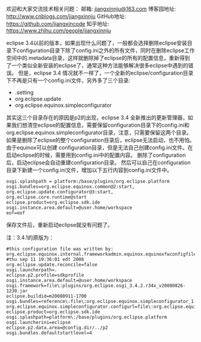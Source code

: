 欢迎和大家交流技术相关问题：
邮箱: jiangxinnju@163.com
博客园地址: http://www.cnblogs.com/jiangxinnju
GitHub地址: https://github.com/jiangxincode
知乎地址: https://www.zhihu.com/people/jiangxinnju


eclipse 3.4以前的版本，如果出现什么问题了，一般都会选择删除eclipse安装目录下configuration目录下除了config.ini之外的所有文件，同时在删除eclipse工作空间中的.metadata目录，这样就删除掉了eclipse的所有的配置信息，重新得到了一个类似全新安装的eclipse了，通常这种方法能够解决很多eclipse中遇到的错误。
但是，eclipse 3.4 情况就不一样了，一个全新的eclipse/configuration目录下不再是只有一个config.ini文件，另外多了三个目录:

* .setting
* org.eclipse.update
* org.eclipse.equinox.simpleconfigurator

其实这三个目录存在的原因是p2的出现，eclipse 3.4 全新推出的更新管理器，如果我们想清空eclipse的配置信息，需要保留configuration目录下的config.ini和org.eclipse.equinox.simpleconfigurator目录，注意，只需要保留这两个目录。
如果是删除了eclipse的整个configuration目录后，eclipse无法启动，也不用怕。
由于equinox可以创建 configuration目录，但是无法自己创建config.ini文件。在启动eclipse的时候，需要用到config.ini中的配置内容。 
删除了configuration后，启动eclipse会自动重建configuration目录。
然后可以自己在configuration目录下新建一个config.ini文件，增加以下五行内容到config.ini文件中。

```
osgi.splashpath = platform:/base/plugins/org.eclipse.platform
osgi.bundles=org.eclipse.equinox.common@2:start, org.eclipse.update.configurator@3:start, org.eclipse.core.runtime@start
eclipse.product=org.eclipse.sdk.ide
osgi.instance.area.default=@user.home/workspace
eof=eof
```

保存文件后，重新启动eclipse就没有问题了。

注：3.4.1的原版为：

```
#this configuration file was written by: org.eclipse.equinox.internal.frameworkadmin.equinox.equinoxfwconfigfileparser
#thu sep 11 19:36:01 edt 2008
org.eclipse.update.reconcile=false
osgi.launcherpath=.
eclipse.p2.profile=sdkprofile
osgi.instance.area.default=@user.home/workspace
osgi.framework=file\:plugins/org.eclipse.osgi_3.4.2.r34x_v20080826-1230.jar
eclipse.buildid=m20080911-1700
osgi.bundles=reference\:file\:org.eclipse.equinox.simpleconfigurator_1.0.0.v20080604.jar@1\:start
org.eclipse.equinox.simpleconfigurator.configurl=file\:org.eclipse.equinox.simpleconfigurator/bundles.info
eclipse.product=org.eclipse.sdk.ide
osgi.splashpath=platform\:/base/plugins/org.eclipse.platform
osgi.launcherini=eclipse
eclipse.p2.data.area=@config.dir/../p2
osgi.bundles.defaultstartlevel=4
```